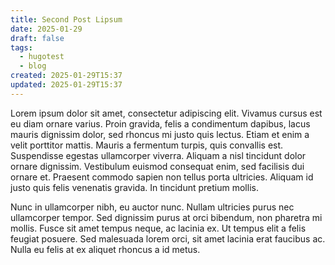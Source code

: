 ```yaml
---
title: Second Post Lipsum
date: 2025-01-29
draft: false
tags:
  - hugotest
  - blog
created: 2025-01-29T15:37
updated: 2025-01-29T15:37
---
```


Lorem ipsum dolor sit amet, consectetur adipiscing elit. Vivamus cursus est eu diam ornare varius. Proin gravida, felis a condimentum dapibus, lacus mauris dignissim dolor, sed rhoncus mi justo quis lectus. Etiam et enim a velit porttitor mattis. Mauris a fermentum turpis, quis convallis est. Suspendisse egestas ullamcorper viverra. Aliquam a nisl tincidunt dolor ornare dignissim. Vestibulum euismod consequat enim, sed facilisis dui ornare et. Praesent commodo sapien non tellus porta ultricies. Aliquam id justo quis felis venenatis gravida. In tincidunt pretium mollis.

Nunc in ullamcorper nibh, eu auctor nunc. Nullam ultricies purus nec ullamcorper tempor. Sed dignissim purus at orci bibendum, non pharetra mi mollis. Fusce sit amet tempus neque, ac lacinia ex. Ut tempus elit a felis feugiat posuere. Sed malesuada lorem orci, sit amet lacinia erat faucibus ac. Nulla eu felis at ex aliquet rhoncus a id metus.
